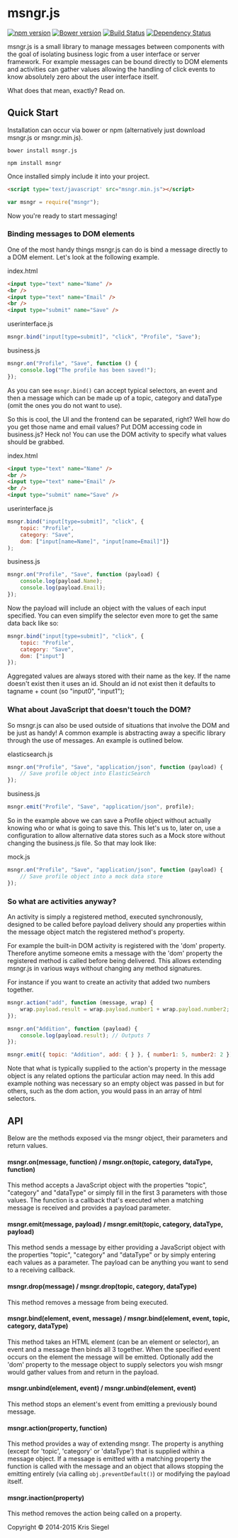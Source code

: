 # msngr.js
[![npm version](https://badge.fury.io/js/msngr.svg)](http://badge.fury.io/js/msngr) [![Bower version](https://badge.fury.io/bo/msngr.js.svg)](http://badge.fury.io/bo/msngr.js) [![Build Status](https://travis-ci.org/KrisSiegel/msngr.js.svg)](https://travis-ci.org/KrisSiegel/msngr.js/) [![Dependency Status](https://gemnasium.com/KrisSiegel/msngr.js.svg)](https://gemnasium.com/KrisSiegel/msngr.js)

msngr.js is a small library to manage messages between components with the goal of isolating business logic from a user interface or server framework. For example messages can be bound directly to DOM elements and activities can gather values allowing the handling of click events to know absolutely zero about the user interface itself.

What does that mean, exactly? Read on.

## Quick Start
Installation can occur via bower or npm (alternatively just download msngr.js or msngr.min.js).

```batch
bower install msngr.js
```

```batch
npm install msngr
```

Once installed simply include it into your project.
```html
<script type='text/javascript' src="msngr.min.js"></script>
```

```javascript
var msngr = require("msngr");
```

Now you're ready to start messaging!

### Binding messages to DOM elements
One of the most handy things msngr.js can do is bind a message directly to a DOM element. Let's look at the following example.

index.html
```html
<input type="text" name="Name" />
<br />
<input type="text" name="Email" />
<br />
<input type="submit" name="Save" />
```

userinterface.js
```javascript
msngr.bind("input[type=submit]", "click", "Profile", "Save");
```

business.js
```javascript
msngr.on("Profile", "Save", function () {
    console.log("The profile has been saved!");
});
```

As you can see ```msngr.bind()``` can accept typical selectors, an event and then a message which can be made up of a topic, category and dataType (omit the ones you do not want to use).

So this is cool, the UI and the frontend can be separated, right? Well how do you get those name and email values? Put DOM accessing code in business.js? Heck no! You can use the DOM activity to specify what values should be grabbed.

index.html
```html
<input type="text" name="Name" />
<br />
<input type="text" name="Email" />
<br />
<input type="submit" name="Save" />
```

userinterface.js
```javascript
msngr.bind("input[type=submit]", "click", {
    topic: "Profile",
    category: "Save",
    dom: ["input[name=Name]", "input[name=Email]"]}
);
```

business.js
```javascript
msngr.on("Profile", "Save", function (payload) {
    console.log(payload.Name);
    console.log(payload.Email);
});
```

Now the payload will include an object with the values of each input specified. You can even simplify the selector even more to get the same data back like so:

```javascript
msngr.bind("input[type=submit]", "click", {
    topic: "Profile",
    category: "Save",
    dom: ["input"]
});
```

Aggregated values are always stored with their name as the key. If the name doesn't exist then it uses an id. Should an id not exist then it defaults to tagname + count (so "input0", "input1");

### What about JavaScript that doesn't touch the DOM?
So msngr.js can also be used outside of situations that involve the DOM and be just as handy! A common example is abstracting away a specific library through the use of messages. An example is outlined below.

elasticsearch.js
```javascript
msngr.on("Profile", "Save", "application/json", function (payload) {
    // Save profile object into ElasticSearch
});
```

business.js
```javascript
msngr.emit("Profile", "Save", "application/json", profile);
```

So in the example above we can save a Profile object without actually knowing who or what is going to save this. This let's us to, later on, use a configuration to allow alternative data stores such as a Mock store without changing the business.js file. So that may look like:

mock.js
```javascript
msngr.on("Profile", "Save", "application/json", function (payload) {
    // Save profile object into a mock data store
});
```

### So what are activities anyway?
An activity is simply a registered method, executed synchronously, designed to be called before payload delivery should any properties within the message object match the registered method's property.

For example the built-in DOM activity is registered with the 'dom' property. Therefore anytime someone emits a message with the 'dom' property the registered method is called before being delivered. This allows extending msngr.js in various ways without changing any method signatures.

For instance if you want to create an activity that added two numbers together.

```javascript
msngr.action("add", function (message, wrap) {
    wrap.payload.result = wrap.payload.number1 + wrap.payload.number2;
});

msngr.on("Addition", function (payload) {
    console.log(payload.result); // Outputs 7
});

msngr.emit({ topic: "Addition", add: { } }, { number1: 5, number2: 2 });
```

Note that what is typically supplied to the action's property in the message object is any related options the particular action may need. In this add example nothing was necessary so an empty object was passed in but for others, such as the dom action, you would pass in an array of html selectors.

## API
Below are the methods exposed via the msngr object, their parameters and return values.

#### msngr.on(message, function) / msngr.on(topic, category, dataType, function)
This method accepts a JavaScript object with the properties "topic", "category" and "dataType" or simply fill in the first 3 parameters with those values. The function is a callback that's executed when a matching message is received and provides a payload parameter.

#### msngr.emit(message, payload) / msngr.emit(topic, category, dataType, payload)
This method sends a message by either providing a JavaScript object with the properties "topic", "category" and "dataType" or by simply entering each values as a parameter. The payload can be anything you want to send to a receiving callback.

#### msngr.drop(message) / msngr.drop(topic, category, dataType)
This method removes a message from being executed.

#### msngr.bind(element, event, message) / msngr.bind(element, event, topic, category, dataType)
This method takes an HTML element (can be an element or selector), an event and a message then binds all 3 together. When the specified event occurs on the element the message will be emitted. Optionally add the 'dom' property to the message object to supply selectors you wish msngr would gather values from and return in the payload.

#### msngr.unbind(element, event) / msngr.unbind(element, event)
This method stops an element's event from emitting a previously bound message.

#### msngr.action(property, function)
This method provides a way of extending msngr. The property is anything (except for 'topic', 'category' or 'dataType') that is supplied within a message object. If a message is emitted with a matching property the function is called with the message and an object that allows stopping the emitting entirely (via calling ```obj.preventDefault()```) or modifying the payload itself.

#### msngr.inaction(property)
This method removes the action being called on a property.

Copyright © 2014-2015 Kris Siegel
